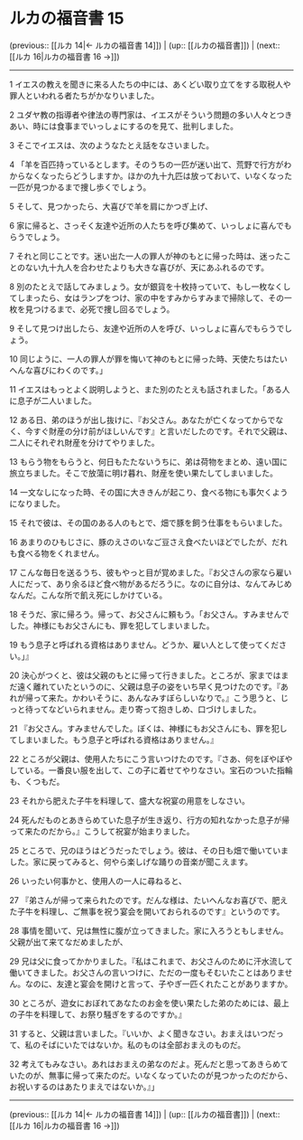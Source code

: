 # ルカの福音書 15

(previous:: [[ルカ 14|← ルカの福音書 14]]) | (up:: [[ルカの福音書]]) | (next:: [[ルカ 16|ルカの福音書 16 →]])

***


1 イエスの教えを聞きに来る人たちの中には、あくどい取り立てをする取税人や罪人といわれる者たちがかなりいました。 

2 ユダヤ教の指導者や律法の専門家は、イエスがそういう問題の多い人々とつきあい、時には食事までいっしょにするのを見て、批判しました。 

3 そこでイエスは、次のようなたとえ話をなさいました。 

4 「羊を百匹持っているとします。そのうちの一匹が迷い出て、荒野で行方がわからなくなったらどうしますか。ほかの九十九匹は放っておいて、いなくなった一匹が見つかるまで捜し歩くでしょう。 

5 そして、見つかったら、大喜びで羊を肩にかつぎ上げ、 

6 家に帰ると、さっそく友達や近所の人たちを呼び集めて、いっしょに喜んでもらうでしょう。 

7 それと同じことです。迷い出た一人の罪人が神のもとに帰った時は、迷ったことのない九十九人を合わせたよりも大きな喜びが、天にあふれるのです。 

8 別のたとえで話してみましょう。女が銀貨を十枚持っていて、もし一枚なくしてしまったら、女はランプをつけ、家の中をすみからすみまで掃除して、その一枚を見つけるまで、必死で捜し回るでしょう。 

9 そして見つけ出したら、友達や近所の人を呼び、いっしょに喜んでもらうでしょう。 

10 同じように、一人の罪人が罪を悔いて神のもとに帰った時、天使たちはたいへんな喜びにわくのです。」 

11 イエスはもっとよく説明しようと、また別のたとえも話されました。「ある人に息子が二人いました。 

12 ある日、弟のほうが出し抜けに、『お父さん。あなたが亡くなってからでなく、今すぐ財産の分け前がほしいんです』と言いだしたのです。それで父親は、二人にそれぞれ財産を分けてやりました。 

13 もらう物をもらうと、何日もたたないうちに、弟は荷物をまとめ、遠い国に旅立ちました。そこで放蕩に明け暮れ、財産を使い果たしてしまいました。 

14 一文なしになった時、その国に大ききんが起こり、食べる物にも事欠くようになりました。 

15 それで彼は、その国のある人のもとで、畑で豚を飼う仕事をもらいました。 

16 あまりのひもじさに、豚のえさのいなご豆さえ食べたいほどでしたが、だれも食べる物をくれません。 

17 こんな毎日を送るうち、彼もやっと目が覚めました。『お父さんの家なら雇い人にだって、あり余るほど食べ物があるだろうに。なのに自分は、なんてみじめなんだ。こんな所で飢え死にしかけている。 

18 そうだ、家に帰ろう。帰って、お父さんに頼もう。「お父さん。すみませんでした。神様にもお父さんにも、罪を犯してしまいました。 

19 もう息子と呼ばれる資格はありません。どうか、雇い人として使ってください。」』 

20 決心がつくと、彼は父親のもとに帰って行きました。ところが、家まではまだ遠く離れていたというのに、父親は息子の姿をいち早く見つけたのです。『あれが帰って来た。かわいそうに、あんなみすぼらしいなりで。』こう思うと、じっと待ってなどいられません。走り寄って抱きしめ、口づけしました。 

21 『お父さん。すみませんでした。ぼくは、神様にもお父さんにも、罪を犯してしまいました。もう息子と呼ばれる資格はありません。』 

22 ところが父親は、使用人たちにこう言いつけたのです。『さあ、何をぼやぼやしている。一番良い服を出して、この子に着せてやりなさい。宝石のついた指輪も、くつもだ。 

23 それから肥えた子牛を料理して、盛大な祝宴の用意をしなさい。 

24 死んだものとあきらめていた息子が生き返り、行方の知れなかった息子が帰って来たのだから。』こうして祝宴が始まりました。 

25 ところで、兄のほうはどうだったでしょう。彼は、その日も畑で働いていました。家に戻ってみると、何やら楽しげな踊りの音楽が聞こえます。 

26 いったい何事かと、使用人の一人に尋ねると、 

27 『弟さんが帰って来られたのです。だんな様は、たいへんなお喜びで、肥えた子牛を料理し、ご無事を祝う宴会を開いておられるのです』というのです。 

28 事情を聞いて、兄は無性に腹が立ってきました。家に入ろうともしません。父親が出て来てなだめましたが、 

29 兄は父に食ってかかりました。『私はこれまで、お父さんのために汗水流して働いてきました。お父さんの言いつけに、ただの一度もそむいたことはありません。なのに、友達と宴会を開けと言って、子やぎ一匹くれたことがありますか。 

30 ところが、遊女におぼれてあなたのお金を使い果たした弟のためには、最上の子牛を料理して、お祭り騒ぎをするのですか。』 

31 すると、父親は言いました。『いいか、よく聞きなさい。おまえはいつだって、私のそばにいたではないか。私のものは全部おまえのものだ。 

32 考えてもみなさい。あれはおまえの弟なのだよ。死んだと思ってあきらめていたのが、無事に帰って来たのだ。いなくなっていたのが見つかったのだから、お祝いするのはあたりまえではないか。』」

***

(previous:: [[ルカ 14|← ルカの福音書 14]]) | (up:: [[ルカの福音書]]) | (next:: [[ルカ 16|ルカの福音書 16 →]])
